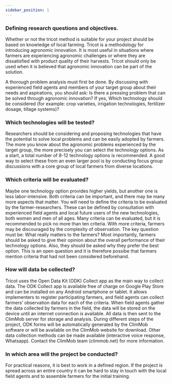 ```yaml
---
sidebar_position: 1
---
```


### Defining research questions and objectives.

Whether or not the tricot method is suitable for your project should be based on knowledge of local farming. Tricot is a methodology for introducing agronomic innovation. It is most useful in situations where farmers are experiencing agronomic challenges or where they are dissatisfied with product quality of their harvests. Tricot should only be used when it is believed that agronomic innovation can be part of the solution.

A thorough problem analysis must first be done. By discussing with experienced field agents and members of your target group about their needs and aspirations, you should ask: Is there a pressing problem that can be solved through agronomic innovation? If yes, Which technology should be considered (for example: crop varieties, irrigation technologies, fertilizer dosage, tillage systems)? 

### Which technologies will be tested? 

Researchers should be considering and proposing technologies that have the potential to solve local problems and can be easily adopted by farmers. The more you know about the agronomic problems experienced by the target group, the more precisely you can select the technology options. As a start, a total number of 8-12 technology options is recommended. A good way to select these from an even larger pool is by conducting focus group discussions with a core group of local farmers from diverse locations.

### Which criteria will be evaluated?

Maybe one technology option provides higher yields, but another one is less labor-intensive. Both criteria can be important, and there may be many more aspects that matter. You will need to define the criteria to be evaluated by the farmer-researchers. These can be defined by consultation with experienced field agents and local future users of the new technologies, both women and men of all ages. Many criteria can be evaluated, but it is recommended to pick no more than ten criteria. With more criteria, farmers may be discouraged by the complexity of observation. The key question must be: What really matters to the farmers? Most importantly, farmers should be asked to give their opinion about the overall performance of their technology options. Also, they should be asked why they prefer the best option. This is an open question and it is therefore possibe that farmers mention criteria that had not been considered beforehand.

### How will data be collected?

Tricot uses the Open Data Kit (ODK) Collect app as the main way to collect data. The ODK Collect app is available free of charge on Google Play Store and can be installed on any Android smartphone or tablet. It allows implementers to register participating farmers, and field agents can collect farmers’ observation data for each of the criteria. When field agents gather the data collected by farmers in the field, the data will be stored on the device until an internet connection is available. All data is then sent to the ClimMob server for storage and analysis. During different steps of
the project, ODK forms will be automatically generated by the ClimMob software or will be available on the ClimMob website for download. Other data collection methods can be made available (interactive voice response, Whatsapp). Contact the ClimMob team (climmob.net) for more information.


### In which area will the project be conducted?
For practical reasons, it is best to work in a defined region. If the project is spread across an entire country it can be hard to stay in touch with the local field agents and to assemble farmers for the initial training.





